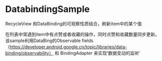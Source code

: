 # DatabindingSample
RecycleView 和DataBinding的可观察性质结合，刷新item中的某个值

在列表中常遇到item中有点赞或者收藏的操作，同时点赞和收藏数量同步更新。该sample利用DataBing的Observable fields（https://developer.android.google.cn/topic/libraries/data-binding/observability）
和 BindingAdapter 来实现‘数据变动的监听’
